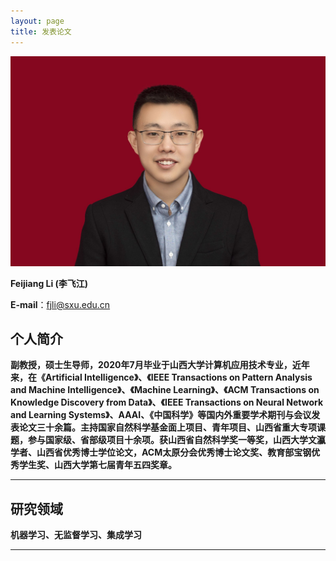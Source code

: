 ```yaml
---
layout: page
title: 发表论文
---
```


<img src="https://github.com/FeijiangLi/FeijiangLi.github.io/blob/main/feijiangli.jpg?raw=true" class="floatpic">



 **Feijiang Li (李飞江)**
 
 **E-mail**：fjli@sxu.edu.cn



## 个人简介
**副教授，硕士生导师，2020年7月毕业于山西大学计算机应用技术专业，近年来，在《Artificial Intelligence》、《IEEE Transactions on Pattern Analysis and Machine Intelligence》、《Machine Learning》、《ACM Transactions on Knowledge Discovery from Data》、《IEEE Transactions on Neural Network and Learning Systems》、AAAI、《中国科学》等国内外重要学术期刊与会议发表论文三十余篇。主持国家自然科学基金面上项目、青年项目、山西省重大专项课题，参与国家级、省部级项目十余项。获山西省自然科学奖一等奖，山西大学文瀛学者、山西省优秀博士学位论文，ACM太原分会优秀博士论文奖、教育部宝钢优秀学生奖、山西大学第七届青年五四奖章。**

---

## 研究领域

**机器学习、无监督学习、集成学习**

---
